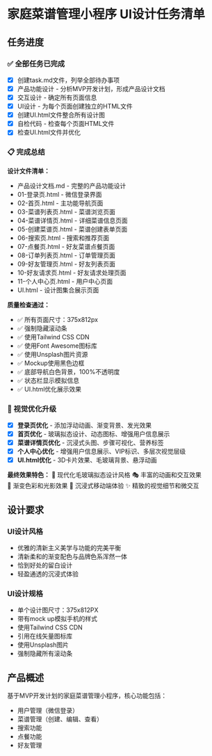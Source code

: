 # 家庭菜谱管理小程序 UI设计任务清单

## 任务进度

### ✅ 全部任务已完成
- [x] 创建task.md文件，列举全部待办事项
- [x] 产品功能设计 - 分析MVP开发计划，形成产品设计文档
- [x] 交互设计 - 确定所有页面信息
- [x] UI设计 - 为每个页面创建独立的HTML文件
- [x] 创建UI.html文件整合所有设计图
- [x] 自检代码 - 检查每个页面HTML文件
- [x] 检查UI.html文件并优化

### 📋 完成总结
**设计文件清单：**
- 产品设计文档.md - 完整的产品功能设计
- 01-登录页.html - 微信登录界面
- 02-首页.html - 主功能导航页面
- 03-菜谱列表页.html - 菜谱浏览页面
- 04-菜谱详情页.html - 详细菜谱信息页面
- 05-创建菜谱页.html - 菜谱创建表单页面
- 06-搜索页.html - 搜索和推荐页面
- 07-点餐页.html - 好友菜谱点餐页面
- 08-订单列表页.html - 订单管理页面
- 09-好友管理页.html - 好友列表页面
- 10-好友请求页.html - 好友请求处理页面
- 11-个人中心页.html - 用户中心页面
- UI.html - 设计图集合展示页面

**质量检查通过：**
- ✅ 所有页面尺寸：375x812px
- ✅ 强制隐藏滚动条
- ✅ 使用Tailwind CSS CDN
- ✅ 使用Font Awesome图标库
- ✅ 使用Unsplash图片资源
- ✅ Mockup使用黑色边框
- ✅ 底部导航白色背景，100%不透明度
- ✅ 状态栏显示模拟信息
- ✅ UI.html优化展示效果

### 🎨 视觉优化升级
- [x] **登录页优化** - 添加浮动动画、渐变背景、发光效果
- [x] **首页优化** - 玻璃拟态设计、动态图标、增强用户信息展示
- [x] **菜谱详情页优化** - 沉浸式头图、步骤可视化、营养标签
- [x] **个人中心优化** - 增强用户信息展示、VIP标识、多层次视觉层级
- [x] **UI.html优化** - 3D卡片效果、毛玻璃背景、悬浮动画

**最终效果特色：**
🌟 现代化毛玻璃拟态设计风格
🎭 丰富的动画和交互效果  
🎨 渐变色彩和光影效果
📱 沉浸式移动端体验
✨ 精致的视觉细节和微交互

## 设计要求

### UI设计风格
- 优雅的清新主义美学与功能的完美平衡
- 清新柔和的渐变配色与品牌色系浑然一体
- 恰到好处的留白设计
- 轻盈通透的沉浸式体验

### UI设计规格
- 单个设计图尺寸：375x812PX
- 带有mock up模拟手机的样式
- 使用Tailwind CSS CDN
- 引用在线矢量图标库
- 使用Unsplash图片
- 强制隐藏所有滚动条

## 产品概述
基于MVP开发计划的家庭菜谱管理小程序，核心功能包括：
- 用户管理（微信登录）
- 菜谱管理（创建、编辑、查看）
- 搜索功能
- 点餐功能
- 好友管理